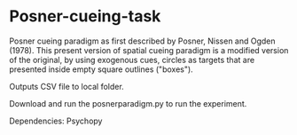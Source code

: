 # Posner-cueing-task
Posner cueing paradigm as first described by Posner, Nissen and Ogden (1978). This present version of spatial cueing paradigm is a modified version of the original, by using exogenous cues, circles as targets that are presented inside empty square outlines ("boxes").

Outputs CSV file to local folder.

Download and run the posnerparadigm.py to run the experiment.

Dependencies: Psychopy
